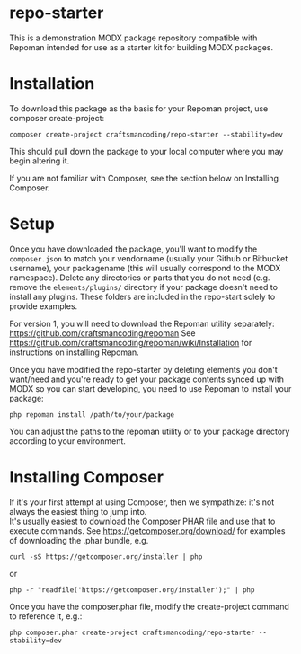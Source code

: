 repo-starter
============

This is a demonstration MODX package repository compatible with Repoman intended for use as a starter kit for building
MODX packages.


Installation
============

To download this package as the basis for your Repoman project, use composer create-project:

    composer create-project craftsmancoding/repo-starter --stability=dev
        
This should pull down the package to your local computer where you may begin altering it.

If you are not familiar with Composer, see the section below on Installing Composer.

Setup
=====

Once you have downloaded the package, you'll want to modify the `composer.json` to match your vendorname (usually your
Github or Bitbucket username), your packagename (this will usually correspond to the MODX namespace).  Delete any
directories or parts that you do not need (e.g. remove the `elements/plugins/` directory if your package doesn't need
 to install any plugins.  These folders are included in the repo-start solely to provide examples.

For version 1, you will need to download the Repoman utility separately: https://github.com/craftsmancoding/repoman
See https://github.com/craftsmancoding/repoman/wiki/Installation for instructions on installing Repoman.

Once you have modified the repo-starter by deleting elements you don't want/need and you're ready to get your package
contents synced up with MODX so you can start developing, you need to use Repoman to install your package:

    php repoman install /path/to/your/package

You can adjust the paths to the repoman utility or to your package directory according to your environment.


Installing Composer
===================

If it's your first attempt at using Composer, then we sympathize: it's not always the easiest thing to jump into.  
It's usually easiest to download the Composer PHAR file and use that to execute commands.  See 
https://getcomposer.org/download/ for examples of downloading the .phar bundle, e.g.

    curl -sS https://getcomposer.org/installer | php
   
or

    php -r "readfile('https://getcomposer.org/installer');" | php

Once you have the composer.phar file, modify the create-project command to reference it, e.g.:

    php composer.phar create-project craftsmancoding/repo-starter --stability=dev
